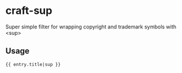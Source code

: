 # craft-sup
Super simple filter for wrapping copyright and trademark symbols with &lt;sup> 

## Usage
`{{ entry.title|sup }}`
